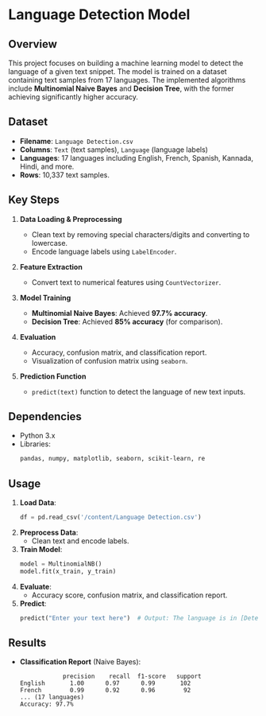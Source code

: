 # Language Detection Model

## Overview
This project focuses on building a machine learning model to detect the language of a given text snippet. The model is trained on a dataset containing text samples from 17 languages. The implemented algorithms include **Multinomial Naive Bayes** and **Decision Tree**, with the former achieving significantly higher accuracy.

## Dataset
- **Filename**: `Language Detection.csv`
- **Columns**: `Text` (text samples), `Language` (language labels)
- **Languages**: 17 languages including English, French, Spanish, Kannada, Hindi, and more.
- **Rows**: 10,337 text samples.

## Key Steps
1. **Data Loading & Preprocessing**
   - Clean text by removing special characters/digits and converting to lowercase.
   - Encode language labels using `LabelEncoder`.
   
2. **Feature Extraction**
   - Convert text to numerical features using `CountVectorizer`.

3. **Model Training**
   - **Multinomial Naive Bayes**: Achieved **97.7% accuracy**.
   - **Decision Tree**: Achieved **85% accuracy** (for comparison).

4. **Evaluation**
   - Accuracy, confusion matrix, and classification report.
   - Visualization of confusion matrix using `seaborn`.

5. **Prediction Function**
   - `predict(text)` function to detect the language of new text inputs.

## Dependencies
- Python 3.x
- Libraries: 
  ```bash
  pandas, numpy, matplotlib, seaborn, scikit-learn, re
  ```

## Usage
1. **Load Data**:
   ```python
   df = pd.read_csv('/content/Language Detection.csv')
   ```
2. **Preprocess Data**:
   - Clean text and encode labels.
3. **Train Model**:
   ```python
   model = MultinomialNB()
   model.fit(x_train, y_train)
   ```
4. **Evaluate**:
   - Accuracy score, confusion matrix, and classification report.
5. **Predict**:
   ```python
   predict("Enter your text here")  # Output: The language is in [Detected_Language]
   ```

## Results
- **Classification Report** (Naive Bayes):
  ```
              precision    recall  f1-score   support
  English       1.00      0.97      0.99       102
  French        0.99      0.92      0.96        92
  ... (17 languages)
  Accuracy: 97.7%
  ```
